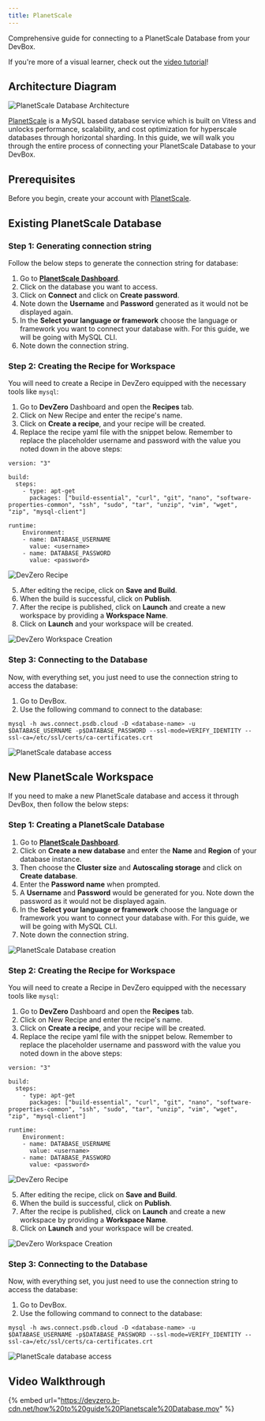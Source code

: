 ```yaml
---
title: PlanetScale
---
```

Comprehensive guide for connecting to a PlanetScale Database from your DevBox.

If you're more of a visual learner, check out the [video tutorial](#video-walkthrough)!

## Architecture Diagram

![PlanetScale Database Architecture](../../.gitbook/assets/planetscale-architecture.png)

[PlanetScale](https://www.timescale.com/products) is a MySQL based database service which is built on Vitess and unlocks performance, scalability, and cost optimization for hyperscale databases through horizontal sharding. In this guide, we will walk you through the entire process of connecting your PlanetScale Database to your DevBox.

## Prerequisites

Before you begin, create your account with [PlanetScale](https://auth.planetscale.com).

## Existing PlanetScale Database

### Step 1: Generating connection string

Follow the below steps to generate the connection string for database:

1. Go to **[PlanetScale Dashboard](https://app.planetscale.com/)**.
2. Click on the database you want to access.
2. Click on  **Connect** and click on **Create password**.
3. Note down the **Username** and **Password** generated as it would not be displayed again.
4. In the **Select your language or framework** choose the language or framework you want to connect your database with. For this guide, we will be going with MySQL CLI.
5. Note down the connection string.

### Step 2: Creating the Recipe for Workspace

You will need to create a Recipe in DevZero equipped with the necessary tools like `mysql`:

1. Go to **DevZero** Dashboard and open the **Recipes** tab.
2. Click on New Recipe and enter the recipe's name.
3. Click on **Create a recipe**, and your recipe will be created.
4. Replace the recipe yaml file with the snippet below. Remember to replace the placeholder username and password with the value you noted down in the above steps:

```
version: "3"

build:
  steps:
    - type: apt-get
      packages: ["build-essential", "curl", "git", "nano", "software-properties-common", "ssh", "sudo", "tar", "unzip", "vim", "wget", "zip", "mysql-client"]

runtime:
    Environment:
    - name: DATABASE_USERNAME
      value: <username>
    - name: DATABASE_PASSWORD
      value: <password>
```

![DevZero Recipe](../../.gitbook/assets/devzero-recipe-yaml.png)

5. After editing the recipe, click on **Save and Build**.
6. When the build is successful, click on **Publish**.
7. After the recipe is published, click on **Launch** and create a new workspace by providing a **Workspace Name**.
8. Click on **Launch** and your workspace will be created.

![DevZero Workspace Creation](../../.gitbook/assets/devzero-workspace-creation.png)

### Step 3: Connecting to the Database

Now, with everything set, you just need to use the connection string to access the database:

1. Go to DevBox.
2. Use the following command to connect to the database:

```
mysql -h aws.connect.psdb.cloud -D <database-name> -u $DATABASE_USERNAME -p$DATABASE_PASSWORD --ssl-mode=VERIFY_IDENTITY --ssl-ca=/etc/ssl/certs/ca-certificates.crt

```

![PlanetScale database access](../../.gitbook/assets/planetscale-access.png)

## New PlanetScale Workspace

If you need to make a new PlanetScale database and access it through DevBox, then follow the below steps:

### Step 1: Creating a PlanetScale Database

1. Go to **[PlanetScale Dashboard](https://app.planetscale.com/)**.
2. Click on **Create a new database** and enter the **Name** and **Region** of your database instance.
3. Then choose the **Cluster size** and **Autoscaling storage** and click on **Create database**.
4. Enter the **Password name** when prompted.
5. A **Username** and **Password** would be generated for you. Note down the password as it would not be displayed again.
6. In the **Select your language or framework** choose the language or framework you want to connect your database with. For this guide, we will be going with MySQL CLI.
7. Note down the connection string.

![PlanetScale Database creation](../../.gitbook/assets/planetscale-creation.png)

### Step 2: Creating the Recipe for Workspace

You will need to create a Recipe in DevZero equipped with the necessary tools like `mysql`:

1. Go to **DevZero** Dashboard and open the **Recipes** tab.
2. Click on New Recipe and enter the recipe's name.
3. Click on **Create a recipe**, and your recipe will be created.
4. Replace the recipe yaml file with the snippet below. Remember to replace the placeholder username and password with the value you noted down in the above steps:

```
version: "3"

build:
  steps:
    - type: apt-get
      packages: ["build-essential", "curl", "git", "nano", "software-properties-common", "ssh", "sudo", "tar", "unzip", "vim", "wget", "zip", "mysql-client"]

runtime:
    Environment:
    - name: DATABASE_USERNAME
      value: <username>
    - name: DATABASE_PASSWORD
      value: <password>
```

![DevZero Recipe](../../.gitbook/assets/devzero-recipe-yaml.png)

5. After editing the recipe, click on **Save and Build**.
6. When the build is successful, click on **Publish**.
7. After the recipe is published, click on **Launch** and create a new workspace by providing a **Workspace Name**.
8. Click on **Launch** and your workspace will be created.

![DevZero Workspace Creation](../../.gitbook/assets/devzero-workspace-creation.png)

### Step 3: Connecting to the Database

Now, with everything set, you just need to use the connection string to access the database:

1. Go to DevBox.
2. Use the following command to connect to the database:

```
mysql -h aws.connect.psdb.cloud -D <database-name> -u $DATABASE_USERNAME -p$DATABASE_PASSWORD --ssl-mode=VERIFY_IDENTITY --ssl-ca=/etc/ssl/certs/ca-certificates.crt

```

![PlanetScale database access](../../.gitbook/assets/planetscale-access.png)

## Video Walkthrough

{% embed url="https://devzero.b-cdn.net/how%20to%20guide%20Planetscale%20Database.mov" %}
